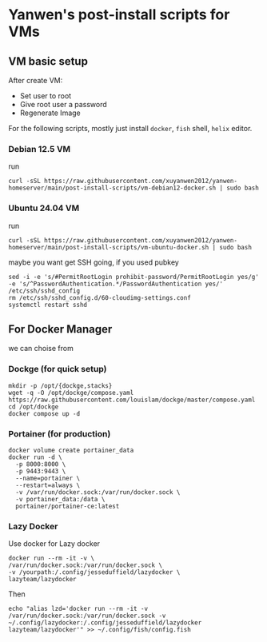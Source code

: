 # Yanwen's post-install scripts for VMs

## VM basic setup

After create VM:

* Set user to root
* Give root user a password
* Regenerate Image

For the following scripts, mostly just install `docker`, `fish` shell, `helix` editor.

### Debian 12.5 VM

run 
```
curl -sSL https://raw.githubusercontent.com/xuyanwen2012/yanwen-homeserver/main/post-install-scripts/vm-debian12-docker.sh | sudo bash
```

### Ubuntu 24.04 VM

run
```
curl -sSL https://raw.githubusercontent.com/xuyanwen2012/yanwen-homeserver/main/post-install-scripts/vm-ubuntu-docker.sh | sudo bash
```
maybe you want get SSH going, if you used pubkey

```
sed -i -e 's/#PermitRootLogin prohibit-password/PermitRootLogin yes/g' -e 's/^PasswordAuthentication.*/PasswordAuthentication yes/' /etc/ssh/sshd_config
rm /etc/ssh/sshd_config.d/60-cloudimg-settings.conf
systemctl restart sshd
```

## For Docker Manager

we can choise from 

### Dockge (for quick setup)

```
mkdir -p /opt/{dockge,stacks}
wget -q -O /opt/dockge/compose.yaml https://raw.githubusercontent.com/louislam/dockge/master/compose.yaml
cd /opt/dockge
docker compose up -d
```

### Portainer (for production)

```
docker volume create portainer_data
docker run -d \
  -p 8000:8000 \
  -p 9443:9443 \
  --name=portainer \
  --restart=always \
  -v /var/run/docker.sock:/var/run/docker.sock \
  -v portainer_data:/data \
  portainer/portainer-ce:latest
```

### Lazy Docker

Use docker for Lazy docker

```
docker run --rm -it -v \
/var/run/docker.sock:/var/run/docker.sock \
-v /yourpath:/.config/jesseduffield/lazydocker \
lazyteam/lazydocker
```

Then
```
echo "alias lzd='docker run --rm -it -v /var/run/docker.sock:/var/run/docker.sock -v ~/.config/lazydocker:/.config/jesseduffield/lazydocker lazyteam/lazydocker'" >> ~/.config/fish/config.fish
```



